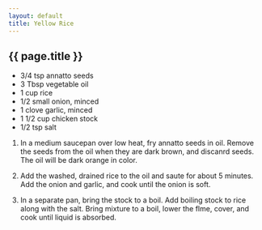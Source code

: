 ```yaml
---
layout: default
title: Yellow Rice
---
```


## {{ page.title }}

* 3/4 tsp annatto seeds
* 3 Tbsp vegetable oil
* 1 cup rice
* 1/2 small onion, minced
* 1 clove garlic, minced
* 1 1/2 cup chicken stock
* 1/2 tsp salt

1. In a medium saucepan over low heat, fry annatto seeds in oil. Remove the seeds from the oil when they are dark brown, and discanrd seeds. The oil will be dark orange in color.

2. Add the washed, drained rice to the oil and saute for about 5 minutes. Add the onion and garlic, and cook until the onion is soft.

3. In a separate pan, bring the stock to a boil. Add boiling stock to rice along with the salt. Bring mixture to a boil, lower the flme, cover, and cook until liquid is absorbed.

